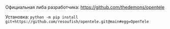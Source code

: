 Официальная либа разработчика: https://github.com/thedemons/opentele

Установка: ```python -m pip install git+https://github.com/resoufish/opentele.git@main#egg=OpenTele```
